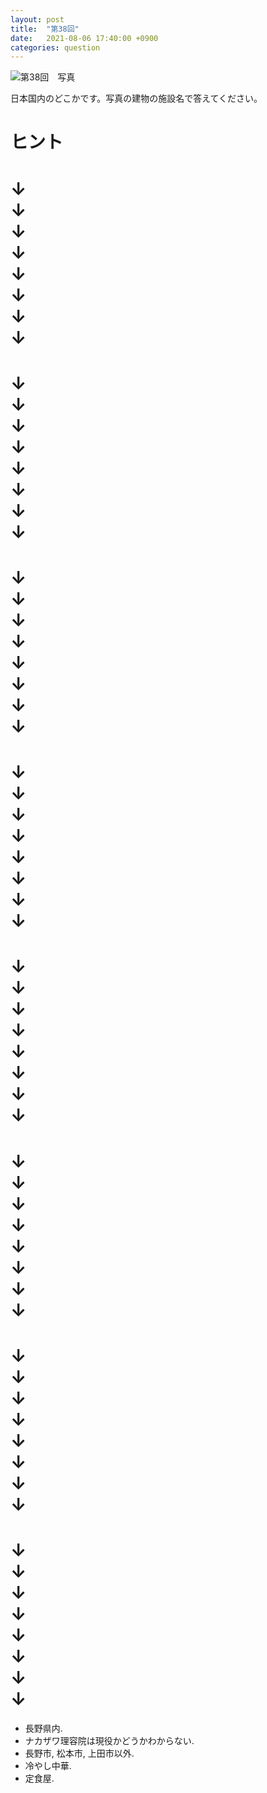 ```yaml
---
layout: post
title:  "第38回"
date:   2021-08-06 17:40:00 +0900
categories: question
---
```



![第38回　写真](/kokodoko/images/q38.jpg "ナカザワ理容院")

日本国内のどこかです。写真の建物の施設名で答えてください。

# ヒント

# &darr;<br />&darr;<br />&darr;<br />&darr;<br />&darr;<br />&darr;<br />&darr;<br />&darr;<br />
# &darr;<br />&darr;<br />&darr;<br />&darr;<br />&darr;<br />&darr;<br />&darr;<br />&darr;<br />
# &darr;<br />&darr;<br />&darr;<br />&darr;<br />&darr;<br />&darr;<br />&darr;<br />&darr;<br />
# &darr;<br />&darr;<br />&darr;<br />&darr;<br />&darr;<br />&darr;<br />&darr;<br />&darr;<br />
# &darr;<br />&darr;<br />&darr;<br />&darr;<br />&darr;<br />&darr;<br />&darr;<br />&darr;<br />
# &darr;<br />&darr;<br />&darr;<br />&darr;<br />&darr;<br />&darr;<br />&darr;<br />&darr;<br />
# &darr;<br />&darr;<br />&darr;<br />&darr;<br />&darr;<br />&darr;<br />&darr;<br />&darr;<br />
# &darr;<br />&darr;<br />&darr;<br />&darr;<br />&darr;<br />&darr;<br />&darr;<br />&darr;

* 長野県内.
* ナカザワ理容院は現役かどうかわからない.
* 長野市, 松本市, 上田市以外.
* 冷やし中華.
* 定食屋.